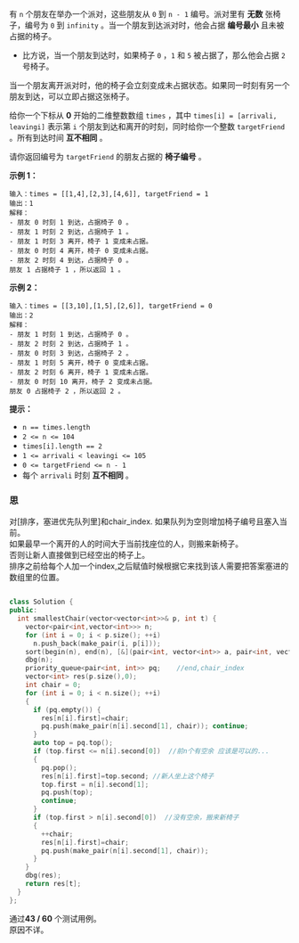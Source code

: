 有 `n` 个朋友在举办一个派对，这些朋友从 `0` 到 `n - 1` 编号。派对里有 **无数** 张椅子，编号为 `0` 到 `infinity` 。当一个朋友到达派对时，他会占据 **编号最小** 且未被占据的椅子。

- 比方说，当一个朋友到达时，如果椅子 `0` ，`1` 和 `5` 被占据了，那么他会占据 `2` 号椅子。

当一个朋友离开派对时，他的椅子会立刻变成未占据状态。如果同一时刻有另一个朋友到达，可以立即占据这张椅子。

给你一个下标从 **0** 开始的二维整数数组 `times` ，其中 `times[i] = [arrivali, leavingi]` 表示第 `i` 个朋友到达和离开的时刻，同时给你一个整数 `targetFriend` 。所有到达时间 **互不相同** 。

请你返回编号为 `targetFriend` 的朋友占据的 **椅子编号** 。

**示例 1：**

```
输入：times = [[1,4],[2,3],[4,6]], targetFriend = 1
输出：1
解释：
- 朋友 0 时刻 1 到达，占据椅子 0 。
- 朋友 1 时刻 2 到达，占据椅子 1 。
- 朋友 1 时刻 3 离开，椅子 1 变成未占据。
- 朋友 0 时刻 4 离开，椅子 0 变成未占据。
- 朋友 2 时刻 4 到达，占据椅子 0 。
朋友 1 占据椅子 1 ，所以返回 1 。
```

**示例 2：**

```
输入：times = [[3,10],[1,5],[2,6]], targetFriend = 0
输出：2
解释：
- 朋友 1 时刻 1 到达，占据椅子 0 。
- 朋友 2 时刻 2 到达，占据椅子 1 。
- 朋友 0 时刻 3 到达，占据椅子 2 。
- 朋友 1 时刻 5 离开，椅子 0 变成未占据。
- 朋友 2 时刻 6 离开，椅子 1 变成未占据。
- 朋友 0 时刻 10 离开，椅子 2 变成未占据。
朋友 0 占据椅子 2 ，所以返回 2 。
```

 

**提示：**

- `n == times.length`
- `2 <= n <= 104`
- `times[i].length == 2`
- `1 <= arrivali < leavingi <= 105`
- `0 <= targetFriend <= n - 1`
- 每个 `arrivali` 时刻 **互不相同** 。

### 思   

对[排序，塞进优先队列里]和chair_index.
如果队列为空则增加椅子编号且塞入当前。  
如果最早一个离开的人的时间大于当前找座位的人，则搬来新椅子。  
否则让新人直接做到已经空出的椅子上。    
排序之前给每个人加一个index,之后赋值时候根据它来找到该人需要把答案塞进的数组里的位置。

```cpp

class Solution {
public:
  int smallestChair(vector<vector<int>>& p, int t) {
    vector<pair<int,vector<int>>> n;
    for (int i = 0; i < p.size(); ++i)
      n.push_back(make_pair(i, p[i]));
    sort(begin(n), end(n), [&](pair<int, vector<int>> a, pair<int, vector<int>> b) {return a.second[0] < b.second[0]; });
    dbg(n);
    priority_queue<pair<int, int>> pq;    //end,chair_index
    vector<int> res(p.size(),0);
    int chair = 0;
    for (int i = 0; i < n.size(); ++i)
    {
      if (pq.empty()) {
        res[n[i].first]=chair;
        pq.push(make_pair(n[i].second[1], chair)); continue;
      }
      auto top = pq.top();
      if (top.first <= n[i].second[0])  //前n个有空余 应该是可以的...
      {
        pq.pop();
        res[n[i].first]=top.second; //新人坐上这个椅子
        top.first = n[i].second[1];
        pq.push(top);
        continue;
      }
      if (top.first > n[i].second[0])  //没有空余，搬来新椅子
      {
        ++chair;
        res[n[i].first]=chair;
        pq.push(make_pair(n[i].second[1], chair));
      }
    }
    dbg(res);
    return res[t];
  }
};
```

通过**43 / 60** 个测试用例。  
原因不详。